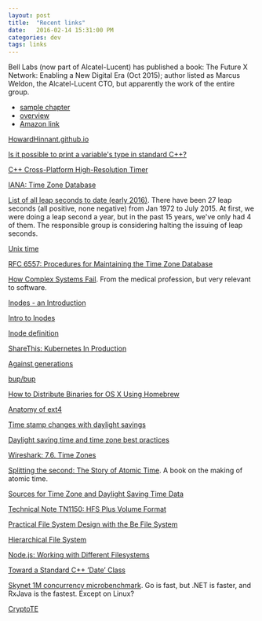 ```yaml
---
layout: post
title:  "Recent links"
date:   2016-02-14 15:31:00 PM
categories: dev
tags: links
---
```


Bell Labs (now part of Alcatel-Lucent) has published a book: The Future X Network: Enabling a New Digital Era (Oct 2015); author listed as Marcus Weldon, the Alcatel-Lucent CTO, but apparently the work of the entire group.

* [sample chapter](http://broadbandworldforum.com/files/2015/09/Bell-labs-Future-X-Network-sample.pdf)
* [overview](https://readymag.com/BellLabs/415614/)
* [Amazon link](http://www.amazon.com/gp/product/1498759262/ref=pd_luc_rh_qp_01_03_t_img_lh?ie=UTF8&psc=1)

[HowardHinnant.github.io](http://howardhinnant.github.io/)

[Is it possible to print a variable's type in standard C++?](http://stackoverflow.com/questions/81870/is-it-possible-to-print-a-variables-type-in-standard-c/20170989#20170989)

[C++ Cross-Platform High-Resolution Timer](http://stackoverflow.com/questions/1487695/c-cross-platform-high-resolution-timer/5524138#5524138)

[IANA: Time Zone Database](https://www.iana.org/time-zones)

[List of all leap seconds to date (early 2016)](https://www.ietf.org/timezones/data/leap-seconds.list). There have been 27 leap seconds (all positive, none negative) from Jan 1972 to July 2015. At first, we were doing a leap second a year, but in the past 15 years, we've only had 4 of them. The responsible group is considering halting the issuing of leap seconds.

[Unix time](https://en.wikipedia.org/wiki/Unix_time)

[RFC 6557: Procedures for Maintaining the Time Zone Database](http://tools.ietf.org/html/rfc6557)

[How Complex Systems Fail](http://web.mit.edu/2.75/resources/random/How%20Complex%20Systems%20Fail.pdf). From the medical profession, but very relevant to software.

[Inodes - an Introduction](http://www.grymoire.com/Unix/Inodes.html)

[Intro to Inodes](http://www.linux.org/threads/intro-to-inodes.4130/)

[Inode definition](http://www.linfo.org/inode.html)

[ShareThis: Kubernetes In Production](http://blog.kubernetes.io/2016/02/sharethis-kubernetes-in-production.html)

[Against generations](https://aeon.co/essays/generational-labels-are-lazy-useless-and-just-plain-wrong)

[bup/bup](https://github.com/bup/bup)

[How to Distribute Binaries for OS X Using Homebrew](http://octavore.com/posts/2016/02/15/distributing-go-apps-os-x)

[Anatomy of ext4](http://www.ibm.com/developerworks/linux/library/l-anatomy-ext4/)

[Time stamp changes with daylight savings](https://support.microsoft.com/en-us/kb/129574)

[Daylight saving time and time zone best practices](http://stackoverflow.com/questions/2532729/daylight-saving-time-and-time-zone-best-practices)

[Wireshark: 7.6. Time Zones](https://www.wireshark.org/docs/wsug_html_chunked/ChAdvTimezones.html)

[Splitting the second: The Story of Atomic Time](ftp://pvictor.homeftp.net/public/Sci_Library/Phys%20Library/PPop_Popular-level/Jones%20T.%20%20Splitting%20the%20second%20-%20the%20story%20of%20atomic%20time%20(IOP,%202000)(202s).pdf). A book on the making of atomic time.

[Sources for Time Zone and Daylight Saving Time Data](http://www.twinsun.com/tz/tz-link.htm)

[Technical Note TN1150: HFS Plus Volume Format](http://dubeiko.com/development/FileSystems/HFSPLUS/tn1150.html)

[Practical File System Design with the Be File System](http://www.nobius.org/~dbg/practical-file-system-design.pdf)

[Hierarchical File System](https://en.wikipedia.org/wiki/Hierarchical_File_System)

[Node.js: Working with Different Filesystems](https://nodejs.org/en/docs/guides/working-with-different-filesystems/)

[Toward a Standard C++ ’Date’ Class](http://www.open-std.org/jtc1/sc22/wg21/docs/papers/2012/n3344.pdf)

[Skynet 1M concurrency microbenchmark](https://github.com/atemerev/skynet). Go is fast, but .NET is faster, and RxJava is the fastest. Except on Linux?

[CryptoTE](https://panthema.net/2009/cryptote/)
